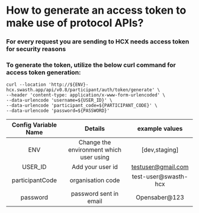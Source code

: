# How to generate an access token to make use of protocol APIs?

### For every request you are sending to HCX needs access token for security reasons
### To generate the token, utilize the below curl command for access token generation:

```postman
curl --location 'http://${ENV}-hcx.swasth.app/api/v0.8/participant/auth/token/generate' \
--header 'content-type: application/x-www-form-urlencoded' \
--data-urlencode 'username=${USER_ID}' \
--data-urlencode 'participant_code=${PARTICIPANT_CODE}' \
--data-urlencode 'password=${PASSWORD}'
```
|**Config Variable Name**|**Details**|**example values**|
| :-: | :-: | :-: |
|ENV|Change the environment which user using|[dev,staging]|
|USER_ID|Add your user id |testuser@gmail.com|
|participantCode|organisation code|test-user@swasth-hcx|
|password|password sent in email|Opensaber@123